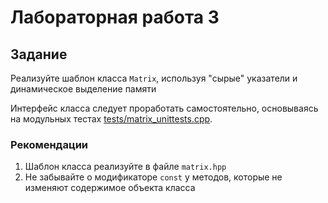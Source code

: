 # Лабораторная работа 3

## Задание

Реализуйте шаблон класса `Matrix`, используя "сырые" указатели и динамическое выделение памяти

Интерфейс класса следует проработать самостоятельно, основываясь на модульных тестах [tests/matrix_unittests.cpp](tests/matrix_unittests.cpp).

### Рекомендации
1. Шаблон класса реализуйте в файле `matrix.hpp`
2. Не забывайте о модификаторе `const` у методов, которые не изменяют содержимое объекта класса
